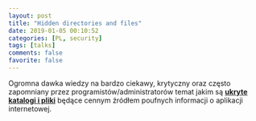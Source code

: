 ```yaml
---
layout: post
title: "Hidden directories and files"
date: 2019-01-05 00:10:52
categories: [PL, security]
tags: [talks]
comments: false
favorite: false
---
```


Ogromna dawka wiedzy na bardzo ciekawy, krytyczny oraz często zapomniany przez programistów/administratorów temat jakim są <a href="https://medium.com/@_bl4de/hidden-directories-and-files-as-a-source-of-sensitive-information-about-web-application-84e5c534e5ad" target="_blank"><b>ukryte katalogi i pliki</b></a> będące cennym źródłem poufnych informacji o aplikacji internetowej.
